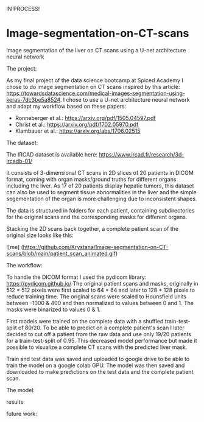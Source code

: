 IN PROCESS!

# Image-segmentation-on-CT-scans
image segmentation of the liver on CT scans using a U-net architecture neural network 


The project: 

As my final project of the data science bootcamp at Spiced Academy I chose to do image segmentation on CT scans inspired by this article: 
https://towardsdatascience.com/medical-images-segmentation-using-keras-7dc3be5a8524.
I chose to use a U-net architecture neural network and adapt my workflow based on these papers: 

 - Ronneberger et al.: 
 https://arxiv.org/pdf/1505.04597.pdf
 - Christ et al.: 
 https://arxiv.org/pdf/1702.05970.pdf
 - Klambauer et al.: 
 https://arxiv.org/abs/1706.02515
 
 
The dataset: 
 
The IRCAD dataset is available here: 
https://www.ircad.fr/research/3d-ircadb-01/
 
It consists of 3-dimensional CT scans in 2D slices of 20 patients in DICOM format, coming with organ masks/ground truths for different organs including the liver. As 17 of 20 patients display hepatic tumors, this dataset can also be used to segment tissue abnormalities in the liver and the simple segementation of the organ is more challenging due to inconsistent shapes. 

The data is structured in folders for each patient, containing subdirectories for the original scans and the corresponding masks for different organs. 

Stacking the 2D scans back together, a complete patient scan of the original size looks like this: 

![me] (https://github.com/Krystana/Image-segmentation-on-CT-scans/blob/main/patient_scan_animated.gif)

The workflow: 

To handle the DICOM format I used the pydicom library: https://pydicom.github.io/
The original patient scans and masks, originally in 512 * 512 pixels were first scaled to 64 * 64  and later to 128 * 128 pixels to reduce training time.
The original scans were scaled to Hounsfield units between -1000 & 400 and then normalized to values between 0 and 1. The masks were binarized to values 0 & 1. 

First models were trained on the complete data with a shuffled train-test-split of 80/20. 
To be able to predict on a complete patient's scan I later decided to cut off a patient from the raw data and use only 19/20 patients for a train-test-split of 0.95. This decreased model performance but made it possible to visualize a complete CT scans with the predicted liver mask. 

Train and test data was saved and uploaded to google drive to be able to train the model on a google colab GPU. The model was then saved and downloaded to make predictions on the test data and the complete patient scan. 



The model: 

results: 

future work: 
